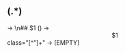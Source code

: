 <h2>(.*)</h2>             -> \n## $1
(<a .* aligncenter.*</a>) -> <div style="text-align: center">$1</div>
class="[^"]+"             -> [EMPTY]